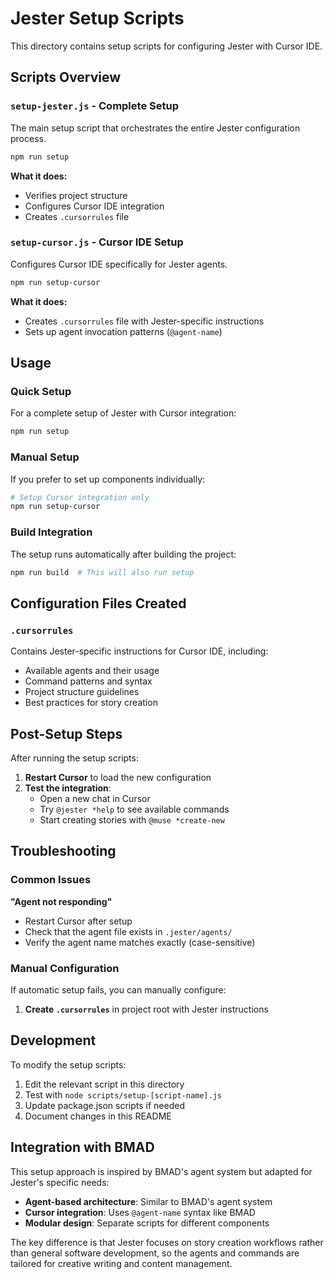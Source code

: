 # Jester Setup Scripts

This directory contains setup scripts for configuring Jester with Cursor IDE.

## Scripts Overview

### `setup-jester.js` - Complete Setup
The main setup script that orchestrates the entire Jester configuration process.

```bash
npm run setup
```

**What it does:**
- Verifies project structure
- Configures Cursor IDE integration
- Creates `.cursorrules` file

### `setup-cursor.js` - Cursor IDE Setup
Configures Cursor IDE specifically for Jester agents.

```bash
npm run setup-cursor
```

**What it does:**
- Creates `.cursorrules` file with Jester-specific instructions
- Sets up agent invocation patterns (`@agent-name`)

## Usage

### Quick Setup
For a complete setup of Jester with Cursor integration:

```bash
npm run setup
```

### Manual Setup
If you prefer to set up components individually:

```bash
# Setup Cursor integration only
npm run setup-cursor
```

### Build Integration
The setup runs automatically after building the project:

```bash
npm run build  # This will also run setup
```

## Configuration Files Created

### `.cursorrules`
Contains Jester-specific instructions for Cursor IDE, including:
- Available agents and their usage
- Command patterns and syntax
- Project structure guidelines
- Best practices for story creation

## Post-Setup Steps

After running the setup scripts:

1. **Restart Cursor** to load the new configuration
2. **Test the integration**:
   - Open a new chat in Cursor
   - Try `@jester *help` to see available commands
   - Start creating stories with `@muse *create-new`

## Troubleshooting

### Common Issues


**"Agent not responding"**
- Restart Cursor after setup
- Check that the agent file exists in `.jester/agents/`
- Verify the agent name matches exactly (case-sensitive)

### Manual Configuration

If automatic setup fails, you can manually configure:

1. **Create `.cursorrules`** in project root with Jester instructions

## Development

To modify the setup scripts:

1. Edit the relevant script in this directory
2. Test with `node scripts/setup-[script-name].js`
3. Update package.json scripts if needed
4. Document changes in this README

## Integration with BMAD

This setup approach is inspired by BMAD's agent system but adapted for Jester's specific needs:

- **Agent-based architecture**: Similar to BMAD's agent system
- **Cursor integration**: Uses `@agent-name` syntax like BMAD
- **Modular design**: Separate scripts for different components

The key difference is that Jester focuses on story creation workflows rather than general software development, so the agents and commands are tailored for creative writing and content management.

